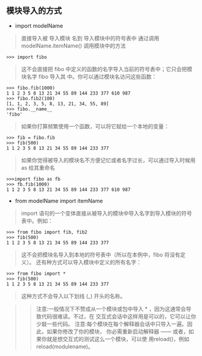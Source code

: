 ## 模块导入的方式
* import modelName
>直接导入被 导入模块 名到 导入模块中的符号表中
通过调用modelName.itemName() 调用模块中的方法
```
>>> import fibo
```
>这不会直接把 fibo 中定义的函数的名字导入当前的符号表中；它只会把模块名字 fibo 导入其
中。你可以通过模块名访问这些函数：
```
>>> fibo.fib(1000)
1 1 2 3 5 8 13 21 34 55 89 144 233 377 610 987
>>> fibo.fib2(100)
[1, 1, 2, 3, 5, 8, 13, 21, 34, 55, 89]
>>> fibo.__name__
'fibo'
```
> 如果你打算频繁使用一个函数，可以将它赋给一个本地的变量：
```
>>> fib = fibo.fib
>>> fib(500)
1 1 2 3 5 8 13 21 34 55 89 144 233 377
```
> 如果你觉得被导入的模块名不方便记忆或者名字过长，可以通过导入时候用as 给其重命名
```
>>>import fibo as fb
>>> fb.fib(1000)
1 1 2 3 5 8 13 21 34 55 89 144 233 377 610 987
```
* from modelName import itemName
>import 语句的一个变体直接从被导入的模块中导入名字到导入模块的符号表中。例如：
```
>>> from fibo import fib, fib2
>>> fib(500)
1 1 2 3 5 8 13 21 34 55 89 144 233 377
```
>这不会把模块名导入到本地的符号表中（所以在本例中，fibo 将没有定义）。
还有种方式可以导入模块中定义的所有名字：
```
>>> from fibo import *
>>> fib(500)
1 1 2 3 5 8 13 21 34 55 89 144 233 377
```
>这种方式不会导入以下划线 (_) 开头的名称。

>>注意:一般情况下不赞成从一个模块或包中导入 * ，因为这通常会导致代码很难读。不过，在
交互式会话中这样用是可以的，它可以让你少敲一些代码。
>>注意:每个模块在每个解释器会话中只导入一遍。因此，如果你修改了你的模块，
你必需重新启动解释器 —— 或者，如果你就是想交互式的测试这么一个模块，可以使
用reload()，例如reload(modulename)。
